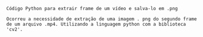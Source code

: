 ``` Código Python para extrair frame de um vídeo e salva-lo em .png ```

	Ocorreu a necessidade de extração de uma imagem . png do segundo frame de um arquivo .mp4. Utilizando a linguagem python com a biblioteca 'cv2'. 
